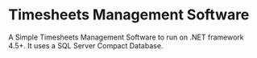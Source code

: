 # Timesheets Management Software
A Simple Timesheets Management Software to run on .NET framework 4.5+. It uses a SQL Server Compact Database. 

